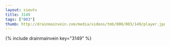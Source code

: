 ```yaml
--- 
layout: sieutv
title: 3149
tags: ["003"]
thumb: http://drainmainvein.com/media/videos/tmb/000/003/149/player.jpg
---
```

{% include drainmainvein key="3149" %} 
